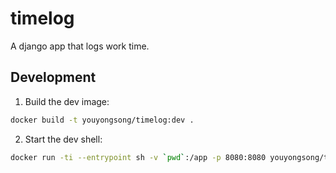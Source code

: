 # timelog
A django app that logs work time.

## Development
1. Build the dev image:    

```bash
docker build -t youyongsong/timelog:dev .
```

2. Start the dev shell:    

```bash
docker run -ti --entrypoint sh -v `pwd`:/app -p 8080:8080 youyongsong/timelog:dev
```
